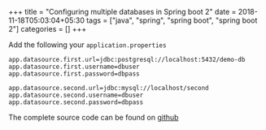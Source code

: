 +++
title = "Configuring multiple databases in Spring boot 2"
date = 2018-11-18T05:03:04+05:30
tags = ["java", "spring", "spring boot", "spring boot 2"]
categories = []
+++

Add the following your `application.properties`

```properties
app.datasource.first.url=jdbc:postgresql://localhost:5432/demo-db
app.datasource.first.username=dbuser
app.datasource.first.password=dbpass

app.datasource.second.url=jdbc:mysql://localhost/second
app.datasource.second.username=dbuser
app.datasource.second.password=dbpass
```



The complete source code can be found on [github](https://github.com/kishaningithub/spring-boot-2-multiple-datasources)